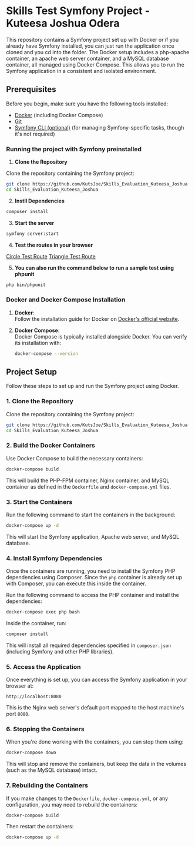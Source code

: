 # Skills Test Symfony Project - Kuteesa Joshua Odera

This repository contains a Symfony project set up with Docker or if you already have Symfony installed, you can just run the application once cloned and you cd into the folder. The Docker setup includes a php-apache container, an apache web server container, and a MySQL database container, all managed using Docker Compose. This allows you to run the Symfony application in a consistent and isolated environment.

## Prerequisites

Before you begin, make sure you have the following tools installed:

- [Docker](https://www.docker.com/get-started) (including Docker Compose)
- [Git](https://git-scm.com/)
- [Symfony CLI (optional)](https://symfony.com/download) (for managing Symfony-specific tasks, though it's not required)

### Running the project with Symfony preinstalled

1. **Clone the Repository**

Clone the repository containing the Symfony project:

```bash
git clone https://github.com/KutsJoe/Skills_Evaluation_Kuteesa_Joshua
cd Skills_Evaluation_Kuteesa_Joshua
```

2. **Instll Dependencies**

```bash
composer install
```


3. **Start the server**

```bash
symfony server:start
```

4. **Test the routes in your browser**


[Circle Test Route](http://127.0.0.1:8000/circle/2)
[Triangle Test Route](http://127.0.0.1:8000/triangle/3/4/5)

5. **You can also run the command below to run a sample test using phpunit**

```bash
php bin/phpunit
```


### Docker and Docker Compose Installation

1. **Docker**:  
   Follow the installation guide for Docker on [Docker's official website](https://docs.docker.com/get-docker/).

2. **Docker Compose**:  
   Docker Compose is typically installed alongside Docker. You can verify its installation with:
   ```bash
   docker-compose --version
   ```

## Project Setup

Follow these steps to set up and run the Symfony project using Docker.

### 1. Clone the Repository

Clone the repository containing the Symfony project:

```bash
git clone https://github.com/KutsJoe/Skills_Evaluation_Kuteesa_Joshua
cd Skills_Evaluation_Kuteesa_Joshua
```

### 2. Build the Docker Containers

Use Docker Compose to build the necessary containers:

```bash
docker-compose build
```

This will build the PHP-FPM container, Nginx container, and MySQL container as defined in the `Dockerfile` and `docker-compose.yml` files.

### 3. Start the Containers

Run the following command to start the containers in the background:

```bash
docker-compose up -d
```

This will start the Symfony application, Apache web server, and MySQL database.

### 4. Install Symfony Dependencies

Once the containers are running, you need to install the Symfony PHP dependencies using Composer. Since the `php` container is already set up with Composer, you can execute this inside the container.

Run the following command to access the PHP container and install the dependencies:

```bash
docker-compose exec php bash
```

Inside the container, run:

```bash
composer install
```

This will install all required dependencies specified in `composer.json` (including Symfony and other PHP libraries).

### 5. Access the Application

Once everything is set up, you can access the Symfony application in your browser at:

```
http://localhost:8080
```

This is the Nginx web server's default port mapped to the host machine's port `8080`.

### 6. Stopping the Containers

When you're done working with the containers, you can stop them using:

```bash
docker-compose down
```

This will stop and remove the containers, but keep the data in the volumes (such as the MySQL database) intact.

### 7. Rebuilding the Containers

If you make changes to the `Dockerfile`, `docker-compose.yml`, or any configuration, you may need to rebuild the containers:

```bash
docker-compose build
```

Then restart the containers:

```bash
docker-compose up -d
```
